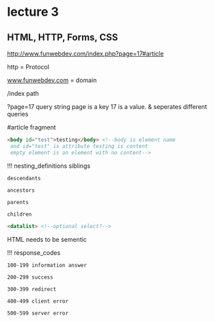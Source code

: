 # lecture 3
## HTML, HTTP, Forms, CSS

http://www.funwebdev.com/index.php?page=17#article

http = Protocol

www.funwebdev.com = domain

/index path

?page=17 query string page is a key 17 is a value. & seperates different queries

\#article fragment
```html
<body id="test">testing</body> <!--body is element name
 and id="test" is attribute testing is content 
 empty element is an element with no content-->
```

!!! nesting_definitions
    siblings

    descendants

    ancestors

    parents

    children
```html
<datalist> <!--optional select?-->
```
HTML needs to be sementic

!!! response_codes

    100-199 information answer

    200-299 success

    300-399 redirect

    400-499 client error

    500-599 server error

